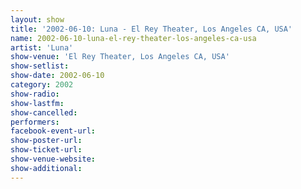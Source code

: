 ```yaml
---
layout: show
title: '2002-06-10: Luna - El Rey Theater, Los Angeles CA, USA'
name: 2002-06-10-luna-el-rey-theater-los-angeles-ca-usa
artist: 'Luna'
show-venue: 'El Rey Theater, Los Angeles CA, USA'
show-setlist: 
show-date: 2002-06-10
category: 2002
show-radio: 
show-lastfm: 
show-cancelled: 
performers: 
facebook-event-url: 
show-poster-url: 
show-ticket-url: 
show-venue-website: 
show-additional: 
---
```


